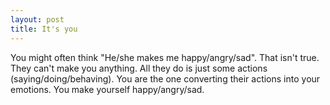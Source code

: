 ```yaml
---
layout: post
title: It's you
---
```


You might often think "He/she makes me happy/angry/sad". That isn't true. They can't make you anything. All they do is just some actions (saying/doing/behaving). You are the one converting their actions into your emotions. You make yourself happy/angry/sad.

